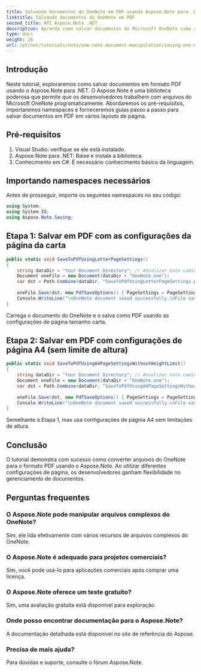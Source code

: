 ```yaml
---
title: Salvando documentos do OneNote em PDF usando Aspose.Note para .NET
linktitle: Salvando documentos do OneNote em PDF
second_title: API Aspose.Note .NET
description: Aprenda como salvar documentos do Microsoft OneNote como arquivos PDF de forma eficiente usando o Aspose.Note para .NET. Este guia orienta você pelos pré-requisitos necessários e oferece FAQs úteis.
type: docs
weight: 26
url: /pt/net/tutorials/note/one-note-document-manipulation/saving-one-note-document-pdf/
---
```

## Introdução

Neste tutorial, exploraremos como salvar documentos em formato PDF usando o Aspose.Note para .NET. O Aspose.Note é uma biblioteca poderosa que permite que os desenvolvedores trabalhem com arquivos do Microsoft OneNote programaticamente. Abordaremos os pré-requisitos, importaremos namespaces e forneceremos guias passo a passo para salvar documentos em PDF em vários layouts de página.

## Pré-requisitos
1. Visual Studio: verifique se ele está instalado.
2. Aspose.Note para .NET: Baixe e instale a biblioteca.
3. Conhecimento em C#: É necessário conhecimento básico da linguagem.

## Importando namespaces necessários
Antes de prosseguir, importe os seguintes namespaces no seu código:

```csharp
using System;
using System.IO;
using Aspose.Note.Saving;
```

## Etapa 1: Salvar em PDF com as configurações da página da carta
```csharp
public static void SaveToPdfUsingLetterPageSettings()
{
    string dataDir = "Your Document Directory"; // Atualizar este caminho
    Document oneFile = new Document(dataDir + "OneNote.one");
    var dst = Path.Combine(dataDir, "SaveToPdfUsingLetterPageSettings.pdf");
    
    oneFile.Save(dst, new PdfSaveOptions() { PageSettings = PageSettings.Letter });
    Console.WriteLine("\nOneNote document saved successfully.\nFile saved at " + dst);
}
```
Carrega o documento do OneNote e o salva como PDF usando as configurações de página tamanho carta.

## Etapa 2: Salvar em PDF com configurações de página A4 (sem limite de altura)
```csharp
public static void SaveToPdfUsingA4PageSettingsWithoutHeightLimit()
{
    string dataDir = "Your Document Directory"; // Atualizar este caminho
    Document oneFile = new Document(dataDir + "OneNote.one");
    var dst = Path.Combine(dataDir, "SaveToPdfUsingA4PageSettingsWithoutHeightLimit.pdf");
    
    oneFile.Save(dst, new PdfSaveOptions() { PageSettings = PageSettings.A4NoHeightLimit });
    Console.WriteLine("\nOneNote document saved successfully.\nFile saved at " + dst);
}
```
Semelhante à Etapa 1, mas usa configurações de página A4 sem limitações de altura.

## Conclusão
O tutorial demonstra com sucesso como converter arquivos do OneNote para o formato PDF usando o Aspose.Note. Ao utilizar diferentes configurações de página, os desenvolvedores ganham flexibilidade no gerenciamento de documentos.

## Perguntas frequentes
### O Aspose.Note pode manipular arquivos complexos do OneNote?
Sim, ele lida efetivamente com vários recursos de arquivos complexos do OneNote.

### O Aspose.Note é adequado para projetos comerciais?
Sim, você pode usá-lo para aplicações comerciais após comprar uma licença.

### O Aspose.Note oferece um teste gratuito?
Sim, uma avaliação gratuita está disponível para exploração.

### Onde posso encontrar documentação para o Aspose.Note?
A documentação detalhada está disponível no site de referência do Aspose.

### Precisa de mais ajuda?
Para dúvidas e suporte, consulte o fórum Aspose.Note.
